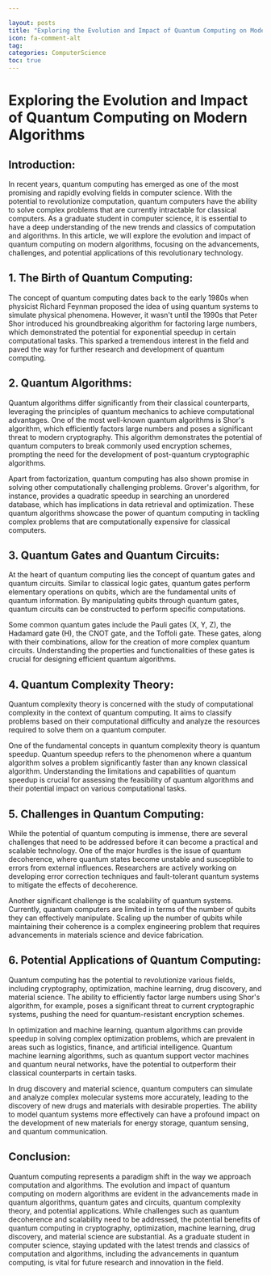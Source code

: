```yaml
---

layout: posts
title: "Exploring the Evolution and Impact of Quantum Computing on Modern Algorithms"
icon: fa-comment-alt
tag:      
categories: ComputerScience
toc: true
---
```




# Exploring the Evolution and Impact of Quantum Computing on Modern Algorithms

## Introduction:

In recent years, quantum computing has emerged as one of the most promising and rapidly evolving fields in computer science. With the potential to revolutionize computation, quantum computers have the ability to solve complex problems that are currently intractable for classical computers. As a graduate student in computer science, it is essential to have a deep understanding of the new trends and classics of computation and algorithms. In this article, we will explore the evolution and impact of quantum computing on modern algorithms, focusing on the advancements, challenges, and potential applications of this revolutionary technology.

## 1. The Birth of Quantum Computing:

The concept of quantum computing dates back to the early 1980s when physicist Richard Feynman proposed the idea of using quantum systems to simulate physical phenomena. However, it wasn't until the 1990s that Peter Shor introduced his groundbreaking algorithm for factoring large numbers, which demonstrated the potential for exponential speedup in certain computational tasks. This sparked a tremendous interest in the field and paved the way for further research and development of quantum computing.

## 2. Quantum Algorithms:

Quantum algorithms differ significantly from their classical counterparts, leveraging the principles of quantum mechanics to achieve computational advantages. One of the most well-known quantum algorithms is Shor's algorithm, which efficiently factors large numbers and poses a significant threat to modern cryptography. This algorithm demonstrates the potential of quantum computers to break commonly used encryption schemes, prompting the need for the development of post-quantum cryptographic algorithms.

Apart from factorization, quantum computing has also shown promise in solving other computationally challenging problems. Grover's algorithm, for instance, provides a quadratic speedup in searching an unordered database, which has implications in data retrieval and optimization. These quantum algorithms showcase the power of quantum computing in tackling complex problems that are computationally expensive for classical computers.

## 3. Quantum Gates and Quantum Circuits:

At the heart of quantum computing lies the concept of quantum gates and quantum circuits. Similar to classical logic gates, quantum gates perform elementary operations on qubits, which are the fundamental units of quantum information. By manipulating qubits through quantum gates, quantum circuits can be constructed to perform specific computations.

Some common quantum gates include the Pauli gates (X, Y, Z), the Hadamard gate (H), the CNOT gate, and the Toffoli gate. These gates, along with their combinations, allow for the creation of more complex quantum circuits. Understanding the properties and functionalities of these gates is crucial for designing efficient quantum algorithms.

## 4. Quantum Complexity Theory:

Quantum complexity theory is concerned with the study of computational complexity in the context of quantum computing. It aims to classify problems based on their computational difficulty and analyze the resources required to solve them on a quantum computer.

One of the fundamental concepts in quantum complexity theory is quantum speedup. Quantum speedup refers to the phenomenon where a quantum algorithm solves a problem significantly faster than any known classical algorithm. Understanding the limitations and capabilities of quantum speedup is crucial for assessing the feasibility of quantum algorithms and their potential impact on various computational tasks.

## 5. Challenges in Quantum Computing:

While the potential of quantum computing is immense, there are several challenges that need to be addressed before it can become a practical and scalable technology. One of the major hurdles is the issue of quantum decoherence, where quantum states become unstable and susceptible to errors from external influences. Researchers are actively working on developing error correction techniques and fault-tolerant quantum systems to mitigate the effects of decoherence.

Another significant challenge is the scalability of quantum systems. Currently, quantum computers are limited in terms of the number of qubits they can effectively manipulate. Scaling up the number of qubits while maintaining their coherence is a complex engineering problem that requires advancements in materials science and device fabrication.

## 6. Potential Applications of Quantum Computing:

Quantum computing has the potential to revolutionize various fields, including cryptography, optimization, machine learning, drug discovery, and material science. The ability to efficiently factor large numbers using Shor's algorithm, for example, poses a significant threat to current cryptographic systems, pushing the need for quantum-resistant encryption schemes.

In optimization and machine learning, quantum algorithms can provide speedup in solving complex optimization problems, which are prevalent in areas such as logistics, finance, and artificial intelligence. Quantum machine learning algorithms, such as quantum support vector machines and quantum neural networks, have the potential to outperform their classical counterparts in certain tasks.

In drug discovery and material science, quantum computers can simulate and analyze complex molecular systems more accurately, leading to the discovery of new drugs and materials with desirable properties. The ability to model quantum systems more effectively can have a profound impact on the development of new materials for energy storage, quantum sensing, and quantum communication.

## Conclusion:

Quantum computing represents a paradigm shift in the way we approach computation and algorithms. The evolution and impact of quantum computing on modern algorithms are evident in the advancements made in quantum algorithms, quantum gates and circuits, quantum complexity theory, and potential applications. While challenges such as quantum decoherence and scalability need to be addressed, the potential benefits of quantum computing in cryptography, optimization, machine learning, drug discovery, and material science are substantial. As a graduate student in computer science, staying updated with the latest trends and classics of computation and algorithms, including the advancements in quantum computing, is vital for future research and innovation in the field.
